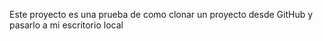 Este proyecto es una prueba de como clonar un proyecto desde GitHub y pasarlo a mi escritorio local
